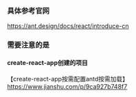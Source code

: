 ### 具体参考官网
https://ant.design/docs/react/introduce-cn

### 需要注意的是

#### create-react-app创建的项目
【create-react-app按需配置antd按需加载】https://www.jianshu.com/p/9ca927b748f7